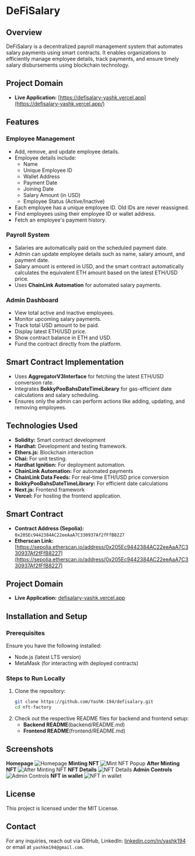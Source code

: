 # DeFiSalary

## Overview

DeFiSalary is a decentralized payroll management system that automates salary payments using smart contracts. It enables organizations to efficiently manage employee details, track payments, and ensure timely salary disbursements using blockchain technology.

## Project Domain

- **Live Application:** [https://defisalary-yashk.vercel.app](https://defisalary-yashk.vercel.app/)

## Features

### Employee Management

- Add, remove, and update employee details.
- Employee details include:
  - Name
  - Unique Employee ID
  - Wallet Address
  - Payment Date
  - Joining Date
  - Salary Amount (in USD)
  - Employee Status (Active/Inactive)
- Each employee has a unique employee ID. Old IDs are never reassigned.
- Find employees using their employee ID or wallet address.
- Fetch an employee's payment history.

### Payroll System

- Salaries are automatically paid on the scheduled payment date.
- Admin can update employee details such as name, salary amount, and payment date.
- Salary amount is entered in USD, and the smart contract automatically calculates the equivalent ETH amount based on the latest ETH/USD price.
- Uses **ChainLink Automation** for automated salary payments.

### Admin Dashboard

- View total active and inactive employees.
- Monitor upcoming salary payments.
- Track total USD amount to be paid.
- Display latest ETH/USD price.
- Show contract balance in ETH and USD.
- Fund the contract directly from the platform.

## Smart Contract Implementation

- Uses **AggregatorV3Interface** for fetching the latest ETH/USD conversion rate.
- Integrates **BokkyPooBahsDateTimeLibrary** for gas-efficient date calculations and salary scheduling.
- Ensures only the admin can perform actions like adding, updating, and removing employees.

## Technologies Used

- **Solidity:** Smart contract development
- **Hardhat:** Development and testing framework.
- **Ethers.js:** Blockchain interaction
- **Chai:** For unit testing.
- **Hardhat Ignition:** For deployment automation.
- **ChainLink Automation:** For automated payments
- **ChainLink Data Feeds:** For real-time ETH/USD price conversion
- **BokkyPooBahsDateTimeLibrary:** For efficient date calculations
- **Next.js:** Frontend framework
- **Vercel:** For hosting the frontend application.

## Smart Contract

- **Contract Address (Sepolia):** `0x205Ec9442384AC22eeAaA7C330937Af2fFfB8227`
- **Etherscan Link:** [https://sepolia.etherscan.io/address/0x205Ec9442384AC22eeAaA7C330937Af2fFfB8227](https://sepolia.etherscan.io/address/0x205Ec9442384AC22eeAaA7C330937Af2fFfB8227)

## Project Domain

- **Live Application:** [defisalary-yashk.vercel.app](https://defisalary-yashk.vercel.app/)

## Installation and Setup

### Prerequisites

Ensure you have the following installed:

- Node.js (latest LTS version)
- MetaMask (for interacting with deployed contracts)

### Steps to Run Locally

1. Clone the repository:
   ```sh
   git clone https://github.com/YashK-194/defisalary.git
   cd nft-factory
   ```
2. Check out the respective README files for backend and frontend setup:
   - **Backend README**(backend/README.md)
   - **Frontend README**(frontend/README.md)

## Screenshots

**Homepage**
![Homepage](screenshots/Screenshot_1.png)
**Minting NFT**
![Mint NFT Popup](screenshots/Screenshot_2.png)
**After Minting NFT**
![After Minting NFT](screenshots/Screenshot_3.png)
**NFT Details**
![NFT Details](screenshots/Screenshot_4.png)
**Admin Controls**
![Admin Controls](screenshots/Screenshot_5.png)
**NFT in wallet**
![NFT in wallet](screenshots/Screenshot_6.png)

## License

This project is licensed under the MIT License.

## Contact

For any inquiries, reach out via GitHub, LinkedIn: [linkedin.com/in/yashk194](https://www.linkedin.com/in/yashk194/) or email at `yashkm194@gmail.com`.
